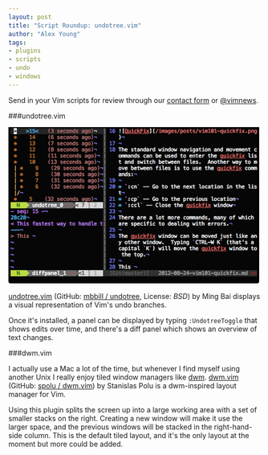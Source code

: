```yaml
---
layout: post
title: "Script Roundup: undotree.vim"
author: "Alex Young"
tags: 
- plugins
- scripts
- undo
- windows
---
```


<div class="intro">
Send in your Vim scripts for review through our <a href="/contact.html">contact form</a> or <a href="http://twitter.com/vimnews">@vimnews</a>.
</div>

###undotree.vim

![Undotree](/images/posts/undotree.png)

[undotree.vim](http://www.vim.org/scripts/script.php?script_id=4177) (GitHub: [mbbill / undotree](https://github.com/mbbill/undotree), License: _BSD_) by Ming Bai displays a visual representation of Vim's undo branches.

Once it's installed, a panel can be displayed by typing `:UndotreeToggle` that shows edits over time, and there's a diff panel which shows an overview of text changes.

###dwm.vim

I actually use a Mac a lot of the time, but whenever I find myself using another Unix I really enjoy tiled window managers like [dwm](http://dwm.suckless.org/).  [dwm.vim](http://www.vim.org/scripts/script.php?script_id=4186) (GitHub: [spolu / dwm.vim](https://github.com/spolu/dwm.vim)) by Stanislas Polu is a dwm-inspired layout manager for Vim.

Using this plugin splits the screen up into a large working area with a set of smaller stacks on the right.  Creating a new window will make it use the larger space, and the previous windows will be stacked in the right-hand-side column.  This is the default tiled layout, and it's the only layout at the moment but more could be added.
